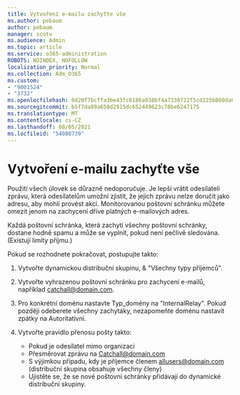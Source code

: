 ```yaml
---
title: Vytvoření e-mailu zachyťte vše
ms.author: pebaum
author: pebaum
manager: scotv
ms.audience: Admin
ms.topic: article
ms.service: o365-administration
ROBOTS: NOINDEX, NOFOLLOW
localization_priority: Normal
ms.collection: Adm_O365
ms.custom:
- "9001524"
- "3732"
ms.openlocfilehash: 0d20f7bcffa3be43fc6186a938bf4a7338722f5cd225b860da6357398db26a69
ms.sourcegitcommit: b5f7da89a650d2915dc652449623c78be6247175
ms.translationtype: MT
ms.contentlocale: cs-CZ
ms.lasthandoff: 08/05/2021
ms.locfileid: "54080739"
---
```

# <a name="create-an-email-catch-all"></a>Vytvoření e-mailu zachyťte vše

Použití všech úlovek se důrazně nedoporučuje. Je lepší vrátit odesílateli zprávu, která odesílatelům umožní zjistit, že jejich zprávu nelze doručit jako adresu, aby mohli provést akci. Monitorovanou poštovní schránku můžete omezit jenom na zachycení dříve platných e-mailových adres. 

Každá poštovní schránka, která zachytí všechny poštovní schránky, dostane hodně spamu a může se vyplnit, pokud není pečlivě sledována. (Existují limity příjmu.) 

Pokud se rozhodnete pokračovat, postupujte takto:

1. Vytvořte dynamickou distribuční skupinu, & "Všechny typy příjemců".

2. Vytvořte vyhrazenou poštovní schránku pro zachycení e-mailů, například catchall@domain.com.

3. Pro konkrétní doménu nastavte Typ_domény na "InternalRelay". Pokud později odeberete všechny zachytáky, nezapomeňte doménu nastavit zpátky na Autoritativní.

4. Vytvořte pravidlo přenosu pošty takto:

    - Pokud je odesílatel mimo organizaci
    - Přesměrovat zprávu na Catchall@domain.com
    - S výjimkou případu, kdy je příjemce členem allusers@domain.com (distribuční skupina obsahuje všechny členy)
    - Ujistěte se, že se nové poštovní schránky přidávají do dynamické distribuční skupiny.
